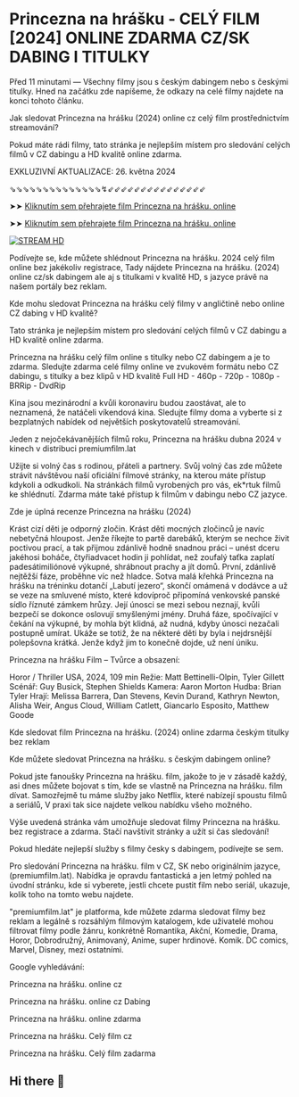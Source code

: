 # Princezna na hrášku - CELÝ FILM [2024] ONLINE ZDARMA CZ/SK DABING I TITULKY

Před 11 minutami — Všechny filmy jsou s českým dabingem nebo s českými titulky. Hned na začátku zde napíšeme, že odkazy na celé filmy najdete na konci tohoto článku.

Jak sledovat Princezna na hrášku (2024) online cz celý film prostřednictvím streamování?

Pokud máte rádi filmy, tato stránka je nejlepším místem pro sledování celých filmů v CZ dabingu a HD kvalitě online zdarma.

EXKLUZIVNÍ AKTUALIZACE: 26. května 2024

⇘⇘⇘⇘⇘⇘⇘⇘⇘⇘⇘⇘⇘⇘↯⇙⇙⇙⇙⇙⇙⇙⇙⇙⇙⇙⇙⇙⇙⇙

➤➤ [Kliknutím sem přehrajete film Princezna na hrášku. online](https://premiumfilm.lat/cs/movie/1268183/princezna-na-hrasku)

➤➤ [Kliknutím sem přehrajete film Princezna na hrášku. online](https://premiumfilm.lat/cs/movie/1268183/princezna-na-hrasku)


[![STREAM HD](https://i.imgur.com/7W2PGBl.gif)](https://premiumfilm.lat/cs/movie/1268183/princezna-na-hrasku)


Podívejte se, kde můžete shlédnout Princezna na hrášku. 2024 celý film online bez jakékoliv registrace, Tady nájdete Princezna na hrášku. (2024) online cz/sk dabingem ale aj s titulkami v kvalitě HD, s jazyce právě na našem portály bez reklam.

Kde mohu sledovat Princezna na hrášku celý filmy v angličtině nebo online CZ dabing v HD kvalitě?

Tato stránka je nejlepším místem pro sledování celých filmů v CZ dabingu a HD kvalitě online zdarma.

Princezna na hrášku celý film online s titulky nebo CZ dabingem a je to zdarma. Sledujte zdarma celé filmy online ve zvukovém formátu nebo CZ dabingu, s titulky a bez klipů v HD kvalitě Full HD - 460p - 720p - 1080p - BRRip - DvdRip

Kina jsou mezinárodní a kvůli koronaviru budou zaostávat, ale to neznamená, že natáčeli víkendová kina. Sledujte filmy doma a vyberte si z bezplatných nabídek od největších poskytovatelů streamování.

Jeden z nejočekávanějších filmů roku, Princezna na hrášku dubna 2024 v kinech v distribuci premiumfilm.lat

Užijte si volný čas s rodinou, přáteli a partnery. Svůj volný čas zde můžete strávit návštěvou naší oficiální filmové stránky, na kterou máte přístup kdykoli a odkudkoli. Na stránkách filmů vyrobených pro vás, ek*rtuk filmů ke shlédnutí. Zdarma máte také přístup k filmům v dabingu nebo CZ jazyce.

Zde je úplná recenze Princezna na hrášku (2024)

Krást cizí děti je odporný zločin. Krást děti mocných zločinců je navíc nebetyčná hloupost. Jenže říkejte to partě darebáků, kterým se nechce živit poctivou prací, a tak přijmou zdánlivě hodně snadnou práci – unést dceru jakéhosi boháče, čtyřiadvacet hodin ji pohlídat, než zoufalý taťka zaplatí padesátimiliónové výkupné, shrábnout prachy a jít domů. První, zdánlivě nejtěžší fáze, proběhne víc než hladce. Sotva malá křehká Princezna na hrášku na tréninku dotančí „Labutí jezero“, skončí omámená v dodávce a už se veze na smluvené místo, které kdovíproč připomíná venkovské panské sídlo říznuté zámkem hrůzy. Její únosci se mezi sebou neznají, kvůli bezpečí se dokonce oslovují smyšlenými jmény. Druhá fáze, spočívající v čekání na výkupné, by mohla být klidná, až nudná, kdyby únosci nezačali postupně umírat. Ukáže se totiž, že na některé děti by byla i nejdrsnější polepšovna krátká. Jenže když jim to konečně dojde, už není úniku.

Princezna na hrášku Film – Tvůrce a obsazení:

Horor / Thriller
USA, 2024, 109 min
Režie: Matt Bettinelli-Olpin, Tyler Gillett
Scénář: Guy Busick, Stephen Shields
Kamera: Aaron Morton
Hudba: Brian Tyler
Hrají: Melissa Barrera, Dan Stevens, Kevin Durand, Kathryn Newton, Alisha Weir, Angus Cloud, William Catlett, Giancarlo Esposito, Matthew Goode

Kde sledovat film Princezna na hrášku. (2024) online zdarma českým titulky bez reklam

Kde můžete sledovat Princezna na hrášku. s českým dabingem online?

Pokud jste fanoušky Princezna na hrášku. film, jakože to je v zásadě každý, asi dnes můžete bojovat s tím, kde se vlastně na Princezna na hrášku. film dívat. Samozřejmě tu máme služby jako Netflix, které nabízejí spoustu filmů a seriálů, V praxi tak sice najdete velkou nabídku všeho možného.

Výše uvedená stránka vám umožňuje sledovat filmy Princezna na hrášku. bez registrace a zdarma. Stačí navštívit stránky a užít si čas sledování!

Pokud hledáte nejlepší služby s filmy česky s dabingem, podívejte se sem.

Pro sledování Princezna na hrášku. film v CZ, SK nebo originálním jazyce, (premiumfilm.lat). Nabídka je opravdu fantastická a jen letmý pohled na úvodní stránku, kde si vyberete, jestli chcete pustit film nebo seriál, ukazuje, kolik toho na tomto webu najdete.

"premiumfilm.lat" je platforma, kde můžete zdarma sledovat filmy bez reklam a legálně s rozsáhlým filmovým katalogem, kde uživatelé mohou filtrovat filmy podle žánru, konkrétně Romantika, Akční, Komedie, Drama, Horor, Dobrodružný, Animovaný, Anime, super hrdinové. Komik. DC comics, Marvel, Disney, mezi ostatními.

Google vyhledávání:

Princezna na hrášku. online cz

Princezna na hrášku. online cz Dabing

Princezna na hrášku. online zdarma

Princezna na hrášku. Celý film cz

Princezna na hrášku. Celý film zadarma

## Hi there 👋

<!--

**Here are some ideas to get you started:**

🙋‍♀️ A short introduction - what is your organization all about?
🌈 Contribution guidelines - how can the community get involved?
👩‍💻 Useful resources - where can the community find your docs? Is there anything else the community should know?
🍿 Fun facts - what does your team eat for breakfast?
🧙 Remember, you can do mighty things with the power of [Markdown](https://docs.github.com/github/writing-on-github/getting-started-with-writing-and-formatting-on-github/basic-writing-and-formatting-syntax)
-->
